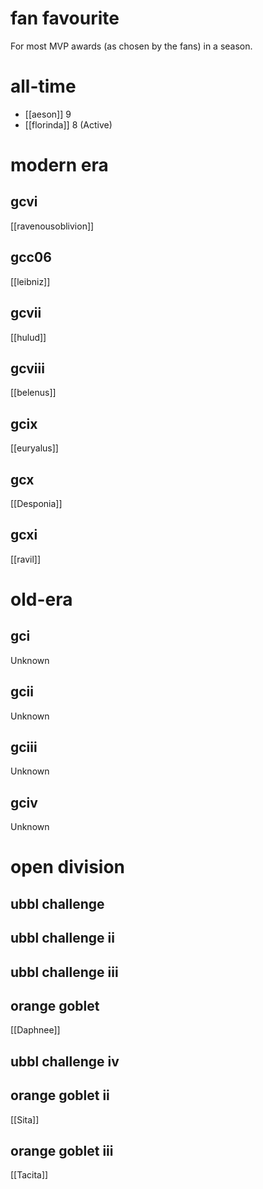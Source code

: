 # fan favourite

For most MVP awards (as chosen by the fans) in a season.

# all-time

* [[aeson]] 9
* [[florinda]] 8 (Active)

# modern era

## gcvi

[[ravenousoblivion]]

## gcc06

[[leibniz]]

## gcvii

[[hulud]]

## gcviii

[[belenus]]

## gcix

[[euryalus]]

## gcx

[[Desponia]]

## gcxi

[[ravil]]


# old-era

## gci

Unknown

## gcii

Unknown

## gciii

Unknown

## gciv

Unknown

# open division

## ubbl challenge

## ubbl challenge ii

## ubbl challenge iii

## orange goblet

[[Daphnee]]

## ubbl challenge iv

## orange goblet ii

[[Sita]]

## orange goblet iii

[[Tacita]]
